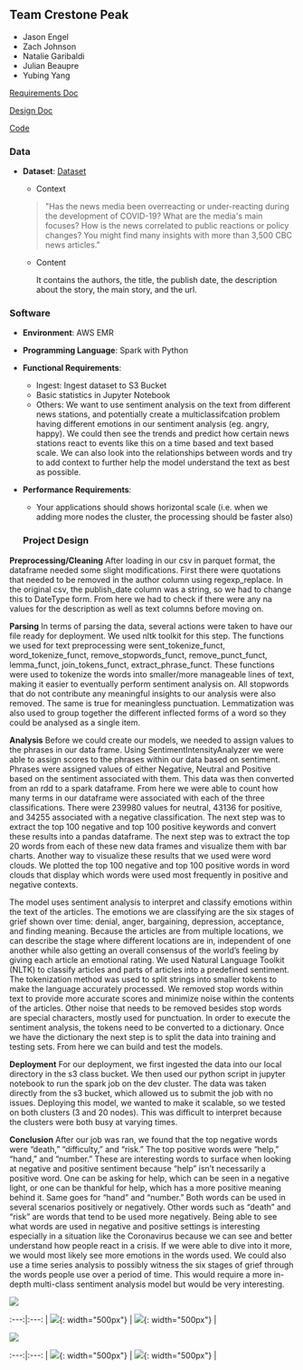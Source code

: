 ## **Team Crestone Peak**
- Jason Engel
- Zach Johnson
- Natalie Garibaldi
- Julian Beaupre
- Yubing Yang


[Requirements Doc](https://github.com/MSBX5420/Team-Crestone-Peak/blob/master/requirements-doc.md)


[Design Doc](https://github.com/MSBX5420/Team-Crestone-Peak/blob/master/design-doc.md)


[Code](https://github.com/MSBX5420/Team-Crestone-Peak/blob/master/code/analysis.ipynb)


### Data
- **Dataset**: [Dataset](https://www.kaggle.com/ryanxjhan/cbc-news-coronavirus-articles-march-26)
  - Context
  >"Has the news media been overreacting or under-reacting during the development of COVID-19? What are the media's main focuses? How is the news correlated to public reactions or policy changes? You might find many insights with more than 3,500 CBC news articles."

  - Content
  
       It contains the authors, the title, the publish date, the description about the story, the main story, and the url.


### Software
- **Environment**: AWS EMR
- **Programming Language**: Spark with Python
- **Functional Requirements**:
  - Ingest: Ingest dataset to S3 Bucket
  - Basic statistics in Jupyter Notebook
  - Others: We want to use sentiment analysis on the text from different news stations, and potentially create a multiclassifcation problem having different emotions in our sentiment analysis (eg. angry, happy). We could then see the trends and predict how certain news stations react to events like this on a time based and text based scale. We can also look into the relationships between words and try to add context to further help the model understand the text as best as possible.
- **Performance Requirements**:
  - Your applications should shows horizontal scale (i.e. when we adding more nodes the cluster, the processing should be faster also)
  
  
  ### Project Design

**Preprocessing/Cleaning**
After loading in our csv in parquet format, the dataframe needed some slight modifications. First there were quotations that needed to be removed in the author column using regexp_replace. In the original csv, the publish_date column was a string, so we had to change this to DateType form. From here we had to check if there were any na values for the description as well as text columns before moving on.


**Parsing**
In terms of parsing the data, several actions were taken to have our file ready for deployment. We used nltk toolkit for this step. The functions we used for text preprocessing were sent_tokenize_funct, word_tokenize_funct, remove_stopwords_funct, remove_punct_funct, lemma_funct, join_tokens_funct, extract_phrase_funct. These functions were used to tokenize the words into smaller/more manageable lines of text, making it easier to eventually perform sentiment analysis on. All stopwords that do not contribute any meaningful insights to our analysis were also removed. The same is true for meaningless punctuation. Lemmatization was also used to group together the different inflected forms of a word so they could be analysed as a single item.

**Analysis**
Before we could create our models, we needed to assign values to the phrases in our data frame. Using SentimentIntensityAnalyzer we were able to assign scores to the phrases within our data based on sentiment. Phrases were assigned values of either Negative, Neutral and Positive based on the sentiment associated with them. This data was then converted from an rdd to a spark dataframe. From here we were able to count how many terms in our dataframe were associated with each of the three classifications. There were 239980 values for neutral, 43136 for positive, and 34255 associated with a negative classification. The next step was to extract the top 100 negative and top 100 positive keywords and convert these results into a pandas dataframe. The next step was to extract the top 20 words from each of these new data frames and visualize them with bar charts. Another way to visualize these results that we used were word clouds. We plotted the top 100 negative and top 100 positive words in word clouds that display which words were used most frequently in positive and negative contexts.

The model uses sentiment analysis to interpret and classify emotions within the text of the articles. The emotions we are classifying are the six stages of grief shown over time: denial, anger, bargaining, depression, acceptance, and finding meaning. Because the articles are from multiple locations, we can describe the stage where different locations are in, independent of one another while also getting an overall consensus of the world’s feeling by giving each article an emotional rating. We used Natural Language Toolkit (NLTK) to classify articles and parts of articles into a predefined sentiment. The tokenization method was used to split strings into smaller tokens to make the language accurately processed. We removed stop words within text to provide more accurate scores and minimize noise within the contents of the articles. Other noise that needs to be removed besides stop words are special characters, mostly used for punctuation. In order to execute the sentiment analysis, the tokens need to be converted to a dictionary. Once we have the dictionary the next step is to split the data into  training and testing sets. From here we can build and test the models. 
 


**Deployment**
For our deployment, we first ingested the data into our local directory in the s3 class bucket. We then used our python script in jupyter notebook  to run the spark job on the dev cluster. The data was taken directly from the s3 bucket, which allowed us to submit the job with no issues. Deploying this model, we wanted to make it scalable, so we tested on both clusters (3 and 20 nodes). This was difficult to interpret because the clusters were both busy at varying times.


**Conclusion**
After our job was ran, we found that the top negative words were “death,” “difficulty,” and “risk.” The top positive words were “help,” “hand,” and “number.” These are interesting words to surface when looking at negative and positive sentiment because “help” isn’t necessarily a positive word. One can be asking for help, which can be seen in a negative light, or one can be thankful for help, which has a more positive meaning behind it. Same goes for “hand” and “number.” Both words can be used in several scenarios positively or negatively. Other words such as “death” and “risk” are words that tend to be used more negatively. Being able to see what words are used in negative and positive settings is interesting especially in a situation like the Coronavirus because we can see and better understand how people react in a crisis. If we were able to dive into it more, we would most likely see more emotions in the words used. We could also use a time series analysis to possibly witness the six stages of grief through the words people use over a period of time. This would require a more in-depth multi-class sentiment analysis  model but would be very interesting.


![](/plots/top20KeywordsFreq.png)


:---:|:---:
| ![](/plots/top20NegativeKeywordsFreq.png){: width="500px"}  |  ![](/plots/top20PositiveKeywordsFreq.png){: width="500px"} |


![](/plots/wordCloud.png)


:---:|:---:
| ![](/plots/wordCloud_Negative.png){: width="500px"}  |  ![](/plots/wordCloud_Positive.png){: width="500px"} |









